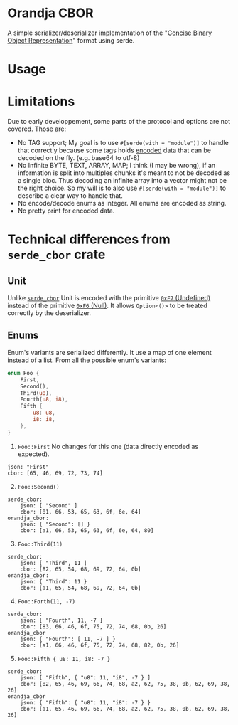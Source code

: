 # Orandja CBOR

A simple serializer/deserializer implementation of the "[Concise Binary Object Representation](https://tools.ietf.org/html/rfc7049)" format using serde.

# Usage



# Limitations

Due to early developpement, some parts of the protocol and options are not covered. Those are: 

- No TAG support; My goal is to use `#[serde(with = "module")]` to handle that correctly because some tags holds [encoded](https://tools.ietf.org/html/rfc7049#section-2.4.4.2) data that can be decoded on the fly. (e.g. base64 to utf-8)
- No Infinite BYTE, TEXT, ARRAY, MAP; I think (I may be wrong), if an information is split into multiples chunks it's meant to not be decoded as a single bloc. Thus decoding an infinite array into a vector might not be the right choice. So my will is to also use `#[serde(with = "module")]` to describe a clear way to handle that.
- No encode/decode enums as integer. All enums are encoded as string.
- No pretty print for encoded data.

# Technical differences from `serde_cbor` crate

## Unit

Unlike [`serde_cbor`](https://docs.rs/serde_cbor/0.9.0/serde_cbor/) Unit is encoded with the primitive [`0xF7` (Undefined)](https://tools.ietf.org/html/rfc7049#section-3.8) instead of the primitive [`0xF6` (Null)](https://tools.ietf.org/html/rfc7049#section-2.3). It allows `Option<()>` to be treated correctly by the deserializer.

## Enums

Enum's variants are serialized differently. It use a map of one element instead of a list.
From all the possible enum's variants:

```rust
enum Foo {
    First,
    Second(),
    Third(u8),
    Fourth(u8, i8),
    Fifth {
        u8: u8,
        i8: i8,
    },
}
```

1. `Foo::First` No changes for this one (data directly encoded as expected).
```
json: "First"
cbor: [65, 46, 69, 72, 73, 74]
```

2. `Foo::Second()`
```
serde_cbor: 
    json: [ "Second" ]
    cbor: [81, 66, 53, 65, 63, 6f, 6e, 64]
orandja_cbor:
    json: { "Second": [] }
    cbor: [a1, 66, 53, 65, 63, 6f, 6e, 64, 80]
```

3. `Foo::Third(11)`
```
serde_cbor: 
    json: [ "Third", 11 ]
    cbor: [82, 65, 54, 68, 69, 72, 64, 0b]
orandja_cbor:
    json: { "Third": 11 }
    cbor: [a1, 65, 54, 68, 69, 72, 64, 0b]
```

4. `Foo::Forth(11, -7)`
```
serde_cbor: 
    json: [ "Fourth", 11, -7 ]
    cbor: [83, 66, 46, 6f, 75, 72, 74, 68, 0b, 26]
orandja_cbor
    json: { "Fourth": [ 11, -7 ] }
    cbor: [a1, 66, 46, 6f, 75, 72, 74, 68, 82, 0b, 26]
```

5. `Foo::Fifth { u8: 11, i8: -7 }`
```
serde_cbor: 
    json: [ "Fifth", { "u8": 11, "i8", -7 } ]
    cbor: [82, 65, 46, 69, 66, 74, 68, a2, 62, 75, 38, 0b, 62, 69, 38, 26]
orandja_cbor
    json: { "Fifth": { "u8": 11, "i8": -7 } }
    cbor: [a1, 65, 46, 69, 66, 74, 68, a2, 62, 75, 38, 0b, 62, 69, 38, 26]
```  
